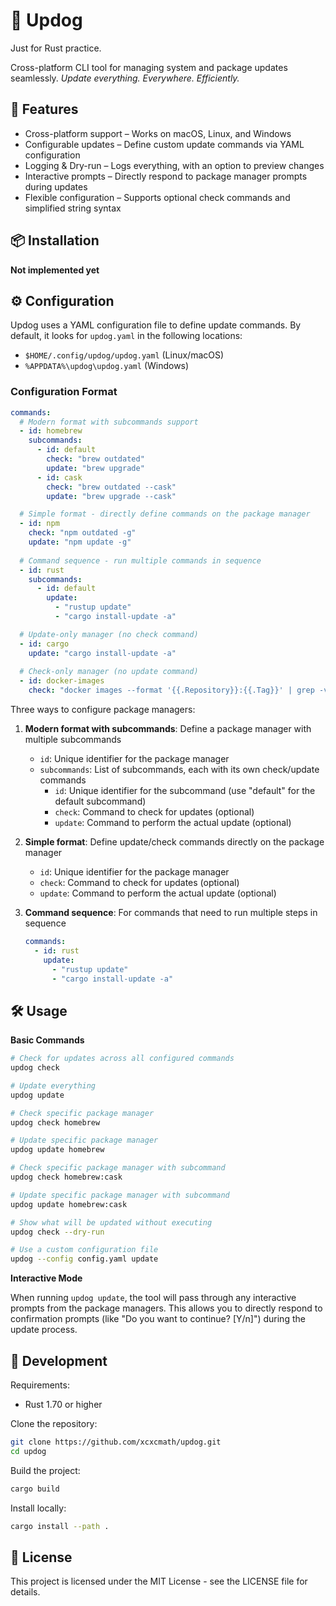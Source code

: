 # 🌭 Updog

Just for Rust practice.

Cross-platform CLI tool for managing system and package updates seamlessly.
*Update everything. Everywhere. Efficiently.*

## 🚀 Features

- Cross-platform support – Works on macOS, Linux, and Windows
- Configurable updates – Define custom update commands via YAML configuration
- Logging & Dry-run – Logs everything, with an option to preview changes
- Interactive prompts – Directly respond to package manager prompts during updates
- Flexible configuration – Supports optional check commands and simplified string syntax

## 📦 Installation

**Not implemented yet**

## ⚙️ Configuration

Updog uses a YAML configuration file to define update commands. By default, it looks for `updog.yaml` in the following locations:
- `$HOME/.config/updog/updog.yaml` (Linux/macOS)
- `%APPDATA%\updog\updog.yaml` (Windows)

### Configuration Format

```yaml
commands:
  # Modern format with subcommands support
  - id: homebrew
    subcommands:
      - id: default
        check: "brew outdated"
        update: "brew upgrade"
      - id: cask
        check: "brew outdated --cask"
        update: "brew upgrade --cask"

  # Simple format - directly define commands on the package manager
  - id: npm
    check: "npm outdated -g"
    update: "npm update -g"
    
  # Command sequence - run multiple commands in sequence
  - id: rust
    subcommands:
      - id: default
        update:
          - "rustup update"
          - "cargo install-update -a"

  # Update-only manager (no check command)
  - id: cargo
    update: "cargo install-update -a"
    
  # Check-only manager (no update command)
  - id: docker-images
    check: "docker images --format '{{.Repository}}:{{.Tag}}' | grep -v '<none>' | xargs -I{} docker pull {} 2>&1 | grep -v 'up to date'"
```

Three ways to configure package managers:

1. **Modern format with subcommands**: Define a package manager with multiple subcommands
   - `id`: Unique identifier for the package manager
   - `subcommands`: List of subcommands, each with its own check/update commands
     - `id`: Unique identifier for the subcommand (use "default" for the default subcommand)
     - `check`: Command to check for updates (optional)
     - `update`: Command to perform the actual update (optional)

2. **Simple format**: Define update/check commands directly on the package manager
   - `id`: Unique identifier for the package manager
   - `check`: Command to check for updates (optional)
   - `update`: Command to perform the actual update (optional)

3. **Command sequence**: For commands that need to run multiple steps in sequence
   ```yaml
   commands:
     - id: rust
       update:
         - "rustup update"
         - "cargo install-update -a"
   ```

## 🛠️ Usage

**Basic Commands**

```bash
# Check for updates across all configured commands
updog check

# Update everything
updog update

# Check specific package manager
updog check homebrew

# Update specific package manager
updog update homebrew

# Check specific package manager with subcommand
updog check homebrew:cask

# Update specific package manager with subcommand
updog update homebrew:cask

# Show what will be updated without executing
updog check --dry-run

# Use a custom configuration file
updog --config config.yaml update
```

**Interactive Mode**

When running `updog update`, the tool will pass through any interactive prompts from the package managers. This allows you to directly respond to confirmation prompts (like "Do you want to continue? [Y/n]") during the update process.

## 🔧 Development

Requirements:
- Rust 1.70 or higher

Clone the repository:
```bash
git clone https://github.com/xcxcmath/updog.git
cd updog
```

Build the project:
```bash
cargo build
```

Install locally:
```bash
cargo install --path .
```

## 📝 License

This project is licensed under the MIT License - see the LICENSE file for details.
